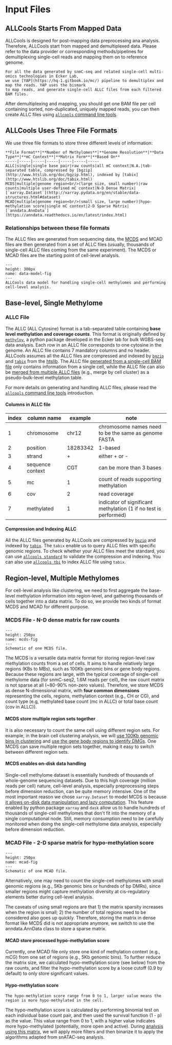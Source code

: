 # Input Files

## ALLCools Starts From Mapped Data

ALLCools is designed for post-mapping data preprocessing ana analysis. 
Therefore, ALLCools start from mapped and demultiplexed data. 
Please refer to the data provider or corresponding methods/pipelines for 
demultiplexing single-cell reads and mapping them on to reference genome.

```{note}
For all the data generated by snmC-seq and related single-cell multi-omics technologies in Ecker Lab, 
we use [YAP](https://hq-1.gitbook.io/mc/) pipeline to demultiplex and map the reads. YAP uses the bismark 
to map reads, and generate single-cell ALLC files from each filtered BAM files.
```

After demultiplexing and mapping, you should get one BAM file per cell containing sorted, non-duplicated, 
uniquely mapped reads, you can then create ALLC files
using [`allcools` command line tools](../command_line/allcools.ipynb). 

## ALLCools Uses Three File Formats

We use three file formats to store three different levels of information: 

```{div}
**File Format**|**Number of Methylomes**|**Genome Resolution**|**Data Type**|**mC Context**|**Matrix Form**|**Based On**
-----|-----|-----|-----|-----|-----|-----
ALLC|single|single base pair|raw counts|all mC context|N.A.|tab-separated table, compressed by [bgzip](http://www.htslib.org/doc/bgzip.html), indexed by [tabix](http://www.htslib.org/doc/tabix.html)
MCDS|multiple|genome region<br/>(large size, small number)|raw counts|multiple user-defined mC context|N-D Dense Matrix|[`xarray.Dataset`](http://xarray.pydata.org/en/stable/data-structures.html#dataset)
MCAD|multiple|genome region<br/>(small size, large number)|hypo-methylation score|single mC context|2-D Sparse Matrix|[`anndata.AnnData`](https://anndata.readthedocs.io/en/latest/index.html)
```

### Relationships between these file formats

The ALLC files are generated from sequencing data, the [MCDS](ALLCools:ALLCools.mcds.MCDS) and MCAD files are then generated from a set of ALLC files 
(usually, thousands of single-cell ALLC files coming from the same experiment). 
The MCDS or MCAD files are the starting point of cell-level analysis.

```{figure} ./data_model.png
---
height: 300px
name: data-model-fig
---
ALLCools data model for handling single-cell methylomes and performing cell-level analysis.
```

## Base-level, Single Methylome

### ALLC File

The ALLC (ALL Cytosine) format is a tab-separated table containing **base level methylation and coverage counts**. 
This format is originally defined by [`methylpy`](https://github.com/yupenghe/methylpy), a python package developed 
in the Ecker lab for bulk WGBS-seq data analysis. Each row in an ALLC file corresponds to one cytosine in the genome. 
An ALLC file contains 7 mandatory columns and no header. ALLCools assumes all the ALLC files are compressed and 
indexed by [`bgzip`](http://www.htslib.org/doc/bgzip.html) and [`tabix`](http://www.htslib.org/doc/tabix.html) from 
the [htslib](http://www.htslib.org/). The ALLC file 
[generated from a single-cell BAM file](../command_line/allcools_allc.ipynb) 
only contains information from a single cell, while the ALLC file can also be 
[merged from multiple ALLC files](../command_line/allcools_merge.ipynb) 
(e.g., merge by cell cluster) as a pseudo-bulk-level methylation table.

For more details on generating and handling ALLC files, please read the [`allcools` command line tools](
../command_line/allcools.ipynb) introduction.

#### Columns in ALLC file

| **index** | **column name**  | **example** | **note**                                                         |
| --------- | ---------------- | ----------- | ---------------------------------------------------------------- |
| 1         | chromosome       | chr12       | chromosome names need to be the same as genome FASTA             |
| 2         | position         | 18283342    | 1-based                                                          |
| 3         | strand           | +           | either + or -                                                    |
| 4         | sequence context | CGT         | can be more than 3 bases                                         |
| 5         | mc               | 1           | count of reads supporting methylation                            |
| 6         | cov              | 2           | read coverage                                                    |
| 7         | methylated       | 1           | indicator of significant methylation (1 if no test is performed) |

#### Compression and Indexing ALLC

All the ALLC files generated by ALLCools are compressed by [`bgzip`](http://www.htslib.org/doc/bgzip.html) 
and indexed by [`tabix`](http://www.htslib.org/doc/tabix.html). The `tabix` enable us to query ALLC files with 
specific genomic regions. To check whether your ALLC files meet the standard, you can use 
[`allcools standard`](../command_line/allcools_standard.ipynb) to validate the compression and indexing. 
You can also use [`allcools tbi`](../command_line/allcools_tbi.ipynb) to index ALLC file using `tabix`.

## Region-level, Multiple Methylomes

For cell-level analysis like clustering, we need to first aggregate the base-level methylation information into 
region-level, and gathering thousands of cells together into a data matrix. To do so, we provide two kinds 
of format MCDS and MCAD for different purpose.

### MCDS File - N-D dense matrix for raw counts

```{figure} ./mcds.png
---
height: 250px
name: mcds-fig
---
Schematic of one MCDS file.
```

The MCDS is a versatile data matrix format for storing region-level raw methylation counts from a set of cells. 
It aims to handle relatively large regions (KBs to MBs), such as 100Kb genomic bins or gene body regions. 
Because these regions are large, with the typical coverage of single-cell methylome data (for snmC-seq2, 
1.6M reads per cell), the raw count matrix is not sparse at all (~80-90% non-zero values). Therefore, we store 
MCDS as dense N-dimensional matrix, with **four common dimensions** representing the cells, regions, methylation 
context (e.g., CH or CG), and count type (e.g, methylated base count (mc in ALLC) or total base count (cov in ALLC)).

#### MCDS store multiple region sets together

It is also necessary to count the same cell using different region sets. For example, in the brain cell clustering 
analysis, we will [use 100Kb genomic bins in clustering](../cell_level/basic/mch_mcg_100k_basic.ipynb) and [use the 
gene body regions to identify DMGs](../cell_level/dmg/intro_dmg.md). One MCDS can save multiple region sets together,
making it easy to switch between different region sets.

#### MCDS enables on-disk data handling

Single-cell methylome dataset is essentially hundreds of thousands of whole-genome sequencing datasets. Due to this 
high coverage (million reads per cell) nature, cell-level analysis, especially preprocessing steps before dimension 
reduction, can be quite memory intensive. One of the most important reason we chose `xarray.Dataset`
to model MCDS is because [it allows on-disk data manipulation and lazy computation](
http://xarray.pydata.org/en/stable/dask.html). This feature enabled by python package `xarray` and `dask` allow us to 
handle hundreds of thousands of single-cell methylomes that don't fit into the memory of a single computational node.
Still, memory consumption need to be carefully monitored when doing the single-cell methylome data analysis, especially
before dimension reduction.

### MCAD File - 2-D sparse matrix for hypo-methylation score

```{figure} ./mcad.png
---
height: 250px
name: mcad-fig
---
Schematic of one MCAD file.
```

Alternatively, one may need to count the single-cell methylomes with small genomic regions (e.g., 5Kb genomic 
bins or hundreds of bp DMRs), since smaller regions might capture methylation diversity at cis-regulatory elements 
better during cell-level analysis.

The caveats of using small regions are that 1) the matrix sparsity increases when the region is small; 2) the 
number of total regions need to be considered also goes up quickly. Therefore, storing the matrix in dense format 
like MCDS did is not appropriate anymore, we switch to use the anndata.AnnData class to store a sparse matrix.

#### MCAD store processed hypo-methylation score

Currently, one MCAD file only store one kind of methylation context (e.g., mCG) from one set of regions (e.g., 
5Kb genomic bins). To further reduce the matrix size, we calculated hypo-methylation score (see below) from the raw 
counts, and filter the hypo-methylation score by a loose cutoff (0.9 by default) to only store significant values.

#### Hypo-methylation score

```{note}
The hypo-methylation score range from 0 to 1, larger value means the region is more hypo-methylated in the cell.
```

The hypo-methylation score is calculated by performing binomial test on each individual base count pair, and then used
the survival function (1 - p) as the value. This value range from 0 to 1, with a higher value indicates more 
hypo-methylated (potentially, more open and active). During [analysis using this matrix](
../cell_level/basic/mcg_5kb_basic.ipynb), we will apply more filters and then binarize it to apply the algorithms
adapted from snATAC-seq analysis.
